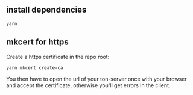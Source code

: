 ## install dependencies
`yarn`

## mkcert for https
Create a https certificate in the repo root: 

`yarn mkcert create-ca`

You then have to open the url of your ton-server once with your browser and accept the certificate, otherwise you'll get errors in the client. 
